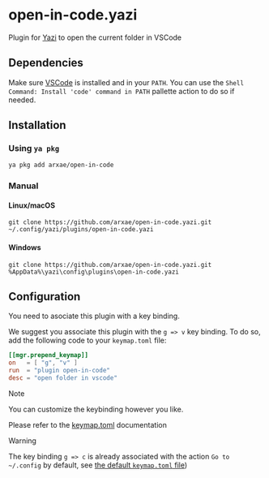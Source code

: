 # open-in-code.yazi

Plugin for [Yazi](https://github.com/sxyazi/yazi) to open the current folder in VSCode

## Dependencies

Make sure [VSCode](https://code.visualstudio.com) is installed and in your `PATH`. You can use the
`Shell Command: Install 'code' command in PATH` pallette action to do so if needed.

## Installation

### Using `ya pkg`

```sh
ya pkg add arxae/open-in-code
```

### Manual

#### Linux/macOS

```
git clone https://github.com/arxae/open-in-code.yazi.git ~/.config/yazi/plugins/open-in-code.yazi
```

#### Windows

```
git clone https://github.com/arxae/open-in-code.yazi.git %AppData%\yazi\config\plugins\open-in-code.yazi
```

## Configuration

You need to asociate this plugin with a key binding.

We suggest you associate this plugin with the `g => v` key binding.
To do so, add the following code to your `keymap.toml` file:

```toml
[[mgr.prepend_keymap]]
on   = [ "g", "v" ]
run  = "plugin open-in-code"
desc = "open folder in vscode"
```

>[!Note]
> You can customize the keybinding however you like.
>
> Please refer to the [keymap.toml](https://yazi-rs.github.io/docs/configuration/keymap) documentation

>[!Warning]
> The key binding `g => c` is already associated with the action `Go to ~/.config` by default, see [the default `keymap.toml` file](https://github.com/sxyazi/yazi/blob/shipped/yazi-config/preset/keymap-default.toml))
